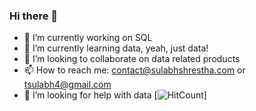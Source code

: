 ### Hi there 👋

- 🔭 I’m currently working on SQL
- 🌱 I’m currently learning data, yeah, just data!
- 👯 I’m looking to collaborate on data related products
- 📫 How to reach me: contact@sulabhshrestha.com or tsulabh4@gmail.com
- 🤔 I’m looking for help with data
[![HitCount](http://hits.dwyl.com/{username}/{project}.svg)]

<!--
**codexponent/codexponent** is a ✨ _special_ ✨ repository because its `README.md` (this file) appears on your GitHub profile.

Here are some ideas to get you started:

- 🔭 I’m currently working on ...
- 🌱 I’m currently learning ...
- 👯 I’m looking to collaborate on ...
- 🤔 I’m looking for help with ...
- 💬 Ask me about ...
- 📫 How to reach me: ...
- 😄 Pronouns: ...
- ⚡ Fun fact: ...
-->

